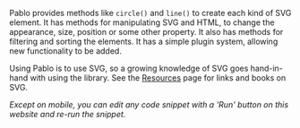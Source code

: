 Pablo provides methods like `circle()` and `line()` to create each kind of SVG element. It has methods for manipulating SVG and HTML, to change the appearance, size, position or some other property. It also has methods for filtering and sorting the elements. It has a simple plugin system, allowing new functionality to be added.

Using Pablo is to use SVG, so a growing knowledge of SVG goes hand-in-hand with using the library. See the [Resources][resources] page for links and books on SVG.

_Except on mobile, you can edit any code snippet with a 'Run' button on this website and re-run the snippet._


[resources]: /resources/
